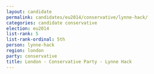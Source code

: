 ```yaml
---
layout: candidate
permalink: candidates/eu2014/conservative/lynne-hack/
categories: candidate conservative
election: eu2014
list-rank: 5
list-rank-ordinal: 5th
person: lynne-hack
region: london
party: conservative
title: London - Conservative Party - Lynne Hack
---
```

